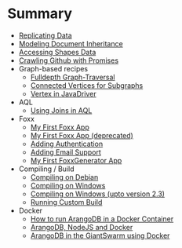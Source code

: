 # Summary
* [Replicating Data](ReplicatingData.md)
* [Modeling Document Inheritance](ModulDocumentInheritance.md)
* [Accessing Shapes Data](AccessingShapesData.md)
* [Crawling Github with Promises](CrawlingGithubPromises.md)
* Graph-based recipes
  * [Fulldepth Graph-Traversal](Fulldepth.md)
  * [Connected Vertices for Subgraphs](FindingConnectedVerticesForSubgraphs.md)
  * [Vertex in JavaDriver](JavaDriverGraphExampleVertex.md)
* AQL
  * [Using Joins in AQL](JoinsInAQL.md)
* Foxx
  * [My First Foxx App](FoxxFirstSteps.md)
  * [My First Foxx App (deprecated)](FoxxFirstStepsLegacy.md)
  * [Adding Authentication](FoxxAuth.md)
  * [Adding Email Support](FoxxQueues.md)
  * [My First FoxxGenerator App](FoxxGeneratorFirstSteps.md)
* Compiling / Build
  * [Compiling on Debian](CompilingOnDebian.md)
  * [Compiling on Windows](CompilingUnderWindows.md)
  * [Compiling on Windows (upto version 2.3)](CompilingUnderWindows-2.3.md)
  * [Running Custom Build](RunningCustomBuild.md)
* Docker
  * [How to run ArangoDB in a Docker Container](RunningInDockerContainer.md)
  * [ArangoDB, NodeJS and Docker](UsingArangoDBNodeJSDocker.md)
  * [ArangoDB in the GiantSwarm using Docker](UsingArangoDBInGiantSwarm.md)
